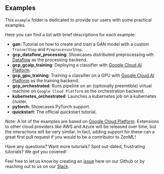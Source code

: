 ## Examples

This `example` folder is dedicated to provide our users with some practical examples.

Here you can find a list with brief descriptions for each example:

- **gan**: Tutorial on how to create and train a GAN model with a custom `TrainerStep` and `PreprocessorStep`.
- **gcp_dataflow_processing**: Showcases distributed preprocessing wth [Dataflow](https://cloud.google.com/dataflow) as the processing backend.
- **gcp_gcaip_training**: Deploying a classifier with [Google Cloud AI Platform](https://cloud.google.com/ai-platform).
- **gcp_gpu_training**: Training a classifier on a GPU with [Google Cloud AI Platform](https://cloud.google.com/ai-platform) as the training backend.
- **gcp_orchestrated**: Runs pipeline on an (optionally preemtible) virtual machine on `Google Cloud Platform` as the orchestration backend.
- **kubernetes_orchestrated**: Launches a kubernetes job on a kubernetes cluster.
- **pytorch**: Showcases PyTorch support.
- **quickstart**: The official quickstart tutorial.

Note: A lot of the examples are based on [Google Cloud Platform](https://cloud.google.com/). Extensions to other cloud providers like AWS and Azure will 
be released over time, but the interactions will be very similar. In fact, adding support for these can a great first pull 
request if you would to be a contributor to ZenML!

Have any questions? Want more tutorials? Spot out-dated, frustrating tutorials? We got you covered!

Feel free to let us know by creating an 
[issue](https://github.com/maiot-io/zenml/issues) here on our Github or by reaching out to us on our 
[Slack](https://zenml.io/slack-invite/). 